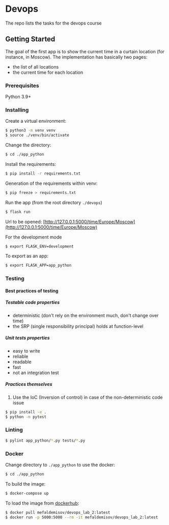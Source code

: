# Devops

The repo lists the tasks for the  devops course

## Getting Started

The goal of the first app is to show the current time in a curtain location (for instance, in Moscow).
The implementation has basically two pages:
- the list of all locations
- the current time for each location


### Prerequisites

Python 3.9+

### Installing

Create a virtual environment:
```bash
$ python3 -m venv venv
$ source ./venv/bin/activate
```
Change the directory:
```bash
$ cd ./app_python
```
Install the requirements:
```bash
$ pip install -r requirements.txt
```
Generation of the requirements within venv:
```bash
$ pip freeze > requirements.txt
```
Run the app (from the root directory `./devops`)
```bash
$ flask run
```

Url to be opened:
[http://127.0.0.1:5000/time/Europe/Moscow](http://127.0.0.1:5000/time/Europe/Moscow)

For the development mode
```bash
$ export FLASK_ENV=development
```
To export as an app:
```bash
$ export FLASK_APP=app_python
```
### Testing
#### Best practices of testing

##### Testable code properties
- deterministic (don't rely on the environment much, don't change over time) 
- the SRP (single responsibility principal) holds at function-level

##### Unit tests properties
- easy to write
- reliable
- readable
- fast
- not an integration test

##### Practices themselves
1. Use the IoC (Inversion of control) in case of the non-deterministic code issue


```bash
$ pip install -e .    
$ python -m pytest
```

### Linting

```bash
$ pylint app_python/*.py tests/*.py
```

### Docker

Change directory to `./app_python` to use the docker:
```bash
$ cd ./app_python
```
To build the image:
```bash
$ docker-compose up
```
To load the image from [dockerhub](https://hub.docker.com):
```bash
$ docker pull mefaldemisov/devops_lab_2:latest
$ docker run -p 5000:5000 --rm -it mefaldemisov/devops_lab_2:latest
```

